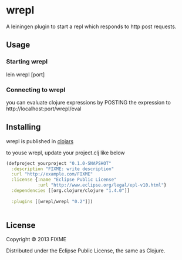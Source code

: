 # wrepl

A leiningen plugin to start a repl which responds to http post requests. 

## Usage
### Starting wrepl
lein wrepl [port]

### Connecting to wrepl
you can evaluate clojure expressions by POSTING the expression to http://localhost:port/wrepl/eval 

## Installing
wrepl is published in [clojars](https://clojars.org/wrepl) 

to youse wrepl, update your project.clj like below 
```clojure  
(defproject yourproject "0.1.0-SNAPSHOT"
  :description "FIXME: write description"
  :url "http://example.com/FIXME"
  :license {:name "Eclipse Public License"
            :url "http://www.eclipse.org/legal/epl-v10.html"}
  :dependencies [[org.clojure/clojure "1.4.0"]]
  
  :plugins [[wrepl/wrepl "0.2"]]) 
  
```

## License

Copyright © 2013 FIXME

Distributed under the Eclipse Public License, the same as Clojure.
